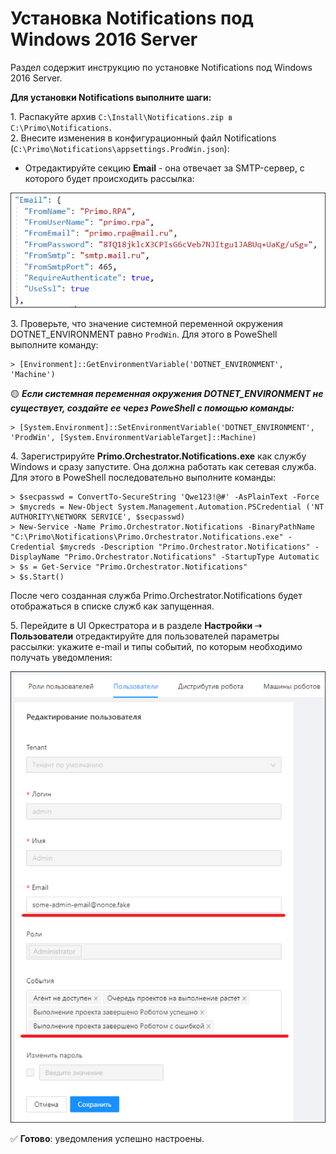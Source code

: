 # Установка Notifications под Windows 2016 Server
Раздел содержит инструкцию по установке Notifications под Windows 2016 Server.

**Для установки Notifications выполните шаги:**

1\. Распакуйте архив `C:\Install\Notifications.zip в C:\Primo\Notifications`.\
2\. Внесите изменения в конфигурационный файл Notifications (`C:\Primo\Notifications\appsettings.ProdWin.json`):
    
 * Отредактируйте секцию **Email** - она отвечает за SMTP-сервер, с которого будет происходить рассылка:

![](<../../../.gitbook/assets/install-notifications-1.png>)

3\. Проверьте, что значение системной переменной окружения DOTNET_ENVIRONMENT равно `ProdWin`. Для этого в PoweShell выполните команду:
```
> [Environment]::GetEnvironmentVariable('DOTNET_ENVIRONMENT', 'Machine')
```
:yellow_circle: ***Если системная переменная окружения DOTNET_ENVIRONMENT не существует, создайте ее через PoweShell с помощью команды:***
```
> [System.Environment]::SetEnvironmentVariable('DOTNET_ENVIRONMENT', 'ProdWin', [System.EnvironmentVariableTarget]::Machine)
```
4\. Зарегистрируйте **Primo.Orchestrator.Notifications.exe** как службу Windows и сразу запустите. Она должна работать как сетевая служба. Для этого в PoweShell последовательно выполните команды:
```
> $secpasswd = ConvertTo-SecureString 'Qwe123!@#' -AsPlainText -Force 
> $mycreds = New-Object System.Management.Automation.PSCredential ('NT AUTHORITY\NETWORK SERVICE', $secpasswd)  
> New-Service -Name Primo.Orchestrator.Notifications -BinaryPathName "C:\Primo\Notifications\Primo.Orchestrator.Notifications.exe" -Credential $mycreds -Description "Primo.Orchestrator.Notifications" -DisplayName "Primo.Orchestrator.Notifications" -StartupType Automatic 
> $s = Get-Service "Primo.Orchestrator.Notifications"
> $s.Start()
```
После чего созданная служба Primo.Orchestrator.Notifications будет отображаться в списке служб как запущенная.

5\. Перейдите в UI Оркестратора и в разделе **Настройки ➝ Пользователи** отредактируйте для пользователей параметры рассылки: укажите e-mail и типы событий, по которым необходимо получать уведомления:

![](<../../../.gitbook/assets/install-notifications-2.png>)

:white_check_mark: **Готово**: уведомления успешно настроены.
